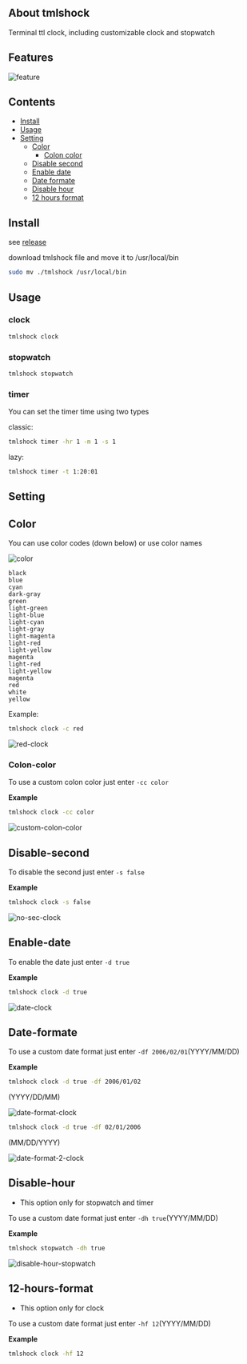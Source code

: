 ## About tmlshock
Terminal ttl clock, including customizable clock and stopwatch

## Features

![feature](https://github.com/MHNightCat/tmlshock/blob/main/img/feature.png)

## Contents
* [Install](#install)
* [Usage](#Usage)
* [Setting](#setting)
  * [Color](#color)
    * [Colon color](#colon-color)
  * [Disable second](#disable-second)
  * [Enable date](#enable-date)
  * [Date formate](#date-formate)
  * [Disable hour](#disable-hour)
  * [12 hours format](#12-hours-format)
## Install

see [release](https://github.com/MHNightCat/tmlshock/releases)

download tmlshock file and move it to /usr/local/bin

```bash
sudo mv ./tmlshock /usr/local/bin
```

## Usage

### clock
```bash
tmlshock clock
```
### stopwatch
```bash
tmlshock stopwatch
```

### timer
You can set the timer time using two types

classic:
```bash
tmlshock timer -hr 1 -m 1 -s 1
```

lazy:
```bash
tmlshock timer -t 1:20:01
```

## Setting

## **Color**

You can use color codes (down below) or use color names

![color](https://github.com/MHNightCat/tmlshock/blob/main/img/color.png)

```
black
blue
cyan
dark-gray
green
light-green
light-blue
light-cyan
light-gray
light-magenta
light-red
light-yellow
magenta
light-red
light-yellow
magenta
red
white
yellow
```

Example:
```bash
tmlshock clock -c red
```
![red-clock](https://github.com/MHNightCat/tmlshock/blob/main/img/red-clock.png)

### **Colon-color**

To use a custom colon color just enter `-cc color`

**Example**
```bash
tmlshock clock -cc color
```

![custom-colon-color](https://github.com/MHNightCat/tmlshock/blob/main/img/custom-colon-color.png)

## **Disable-second**

To disable the second just enter `-s false`

**Example**
```bash
tmlshock clock -s false
```

![no-sec-clock](https://github.com/MHNightCat/tmlshock/blob/main/img/no-sec-clock.png)

## **Enable-date**

To enable the date just enter `-d true`

**Example**
```bash
tmlshock clock -d true
```

![date-clock](https://github.com/MHNightCat/tmlshock/blob/main/img/date-clock.png)

## **Date-formate**

To use a custom date format just enter `-df 2006/02/01`(YYYY/MM/DD)

**Example**
```bash
tmlshock clock -d true -df 2006/01/02 
```
(YYYY/DD/MM)

![date-format-clock](https://github.com/MHNightCat/tmlshock/blob/main/img/date-format-clock.png)

```bash
tmlshock clock -d true -df 02/01/2006
```
(MM/DD/YYYY)

![date-format-2-clock](https://github.com/MHNightCat/tmlshock/blob/main/img/date-format-2-clock.png)

## **Disable-hour**

* This option only for stopwatch and timer

To use a custom date format just enter `-dh true`(YYYY/MM/DD)

**Example**
```bash
tmlshock stopwatch -dh true
```

![disable-hour-stopwatch](https://github.com/MHNightCat/tmlshock/blob/main/img/disable-hour-stopwatch.png)

## **12-hours-format**

* This option only for clock

To use a custom date format just enter `-hf 12`(YYYY/MM/DD)

**Example**
```bash
tmlshock clock -hf 12
```
